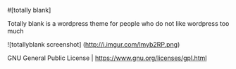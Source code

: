 #[totally blank]

Totally blank is a wordpress theme for people who do not like wordpress too much

![totallyblank screenshot]
(http://i.imgur.com/lmyb2RP.png)

GNU General Public License | https://www.gnu.org/licenses/gpl.html

